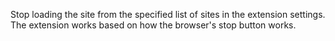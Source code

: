 

Stop loading the site from the specified list of sites in the extension settings. The extension works based on how the browser's stop button works. 
